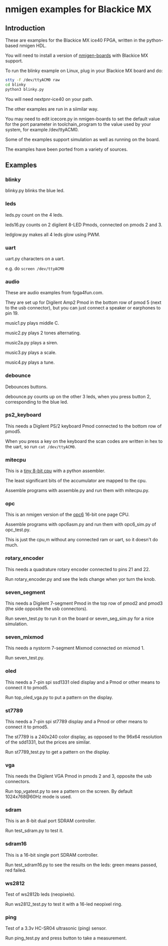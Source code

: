 # nmigen examples for Blackice MX

## Introduction

These are examples for the Blackice MX ice40 FPGA, written in the python-based nmigen HDL.

You will need to install a version of [nmigen-boards](https://github.com/folknology/nmigen-boards) with Blackice MX support.

To run the blinky example on Linux, plug in your Blackice MX board and do:

```sh
stty -F /dev/ttyACM0 raw
cd blinky
python3 blinky.py
```

You will need nextpnr-ice40 on your path.

The other examples are run in a siimilar way.

You may need to edit icecore.py in nmigen-boards to set the default value for the port parameter in toolchain_program to the value used by your system, for example /dev/ttyACM0.

Some of the examples support simulation as well as running on the board.

The examples have been ported from a variety of sources.

## Examples

### blinky

blinky.py blinks the blue led.

### leds

leds.py count on the 4 leds.

leds16.py counts on 2 digilent 8-LED Pmods, connected on pmods 2 and 3.

ledglow.py makes all 4 leds glow using PWM.

### uart

uart.py characters on a uart.

e.g. do `screen /dev/ttyACM0`

### audio

These are audio examples from fpga4fun.com.

They are set up for Digilent Amp2 Pmod in the bottom row of pmod 5 (next to the usb connector), but you can just connect a speaker or earphones to pin 19.

music1.py plays middle C.

music2.py plays 2 tones alternating.

music2a.py plays a siren.

music3.py plays a scale.

music4.py plays a tune.

### debounce

Debounces buttons.

debounce.py counts up on the other 3 leds, when you press button 2, corresponding to the blue led.

### ps2_keyboard

This needs a Digilent PS/2 keyboard Pmod connected to the bottom row of pmod5.

When you press a key on the keyboard the scan codes are written in hex to the uart, so run `cat /dev/ttyACM0`.

### mitecpu

This is a [tiny 8-bit cpu](https://github.com/jbush001/MiteCPU) with a python assembler.

The least significant bits of the accumulator are mapped to the cpu.

Assemble programs with assemble.py and run them with mitecpu.py.

### opc

This is an nmigen version of the [opc6](https://revaldinho.github.io/opc/) 16-bit one page CPU.

Assemble programs with opc6asm.py and run them with opc6_sim.py of opc_test.py.

This is just the cpu,m without any connected ram or uart, so it doesn't do much.

### rotary_encoder

This needs a quadrature rotary encoder connected to pins 21 and 22.

Run rotary_encoder.py and see the leds change when yor turn the knob.

### seven_segment

This needs a Digilent 7-segment Pmod in the top row of pmod2 and pmod3 (the side opposite the usb connectors).

Run seven_test.py to run it on the board or seven_seg_sim.py for a nice simulation.

### seven_mixmod

This needs a nystorm 7-segment Mixmod connected on mixmod 1.

Run seven_test.py.

### oled

This needs a 7-pin spi ssd1331 oled display and a Pmod or other means to connect it to pmod5.

Run top_oled_vga.py to put a pattern on the display.

### st7789

This needs a 7-pin spi st7789 display and a Pmod or other means to connect it to pmod5.

The st7789 is a 240x240 color display, as opposed to the 96x64 resolution of the sdd1331, but the prices are similar.

Run st7789_test.py to get a pattern on the display.

### vga

This needs the Digilent VGA Pmod in pmods 2 and 3, opposite the usb connectors.

Run top_vgatest.py to see a pattern on the screen. By default 1024x768@60Hz mode is used.

### sdram

This is an 8-bit dual port SDRAM controller.

Run test_sdram.py to test it.

### sdram16

This is a 16-bit single port SDRAM controller.

Run test_sdram16.py to see the results on the leds: green means passed, red failed.

### ws2812

Test of ws2812b leds (neopixels).

Run ws2812_test.py to test it with a 16-led neopixel ring.

### ping

Test of a 3.3v HC-SR04 ultrasonic (ping) sensor.

Run ping_test.py and press button to take a measurement.
